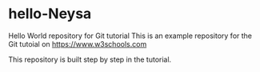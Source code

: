 # hello-Neysa
Hello World repository for Git tutorial
This is an example repository for the Git tutoial on https://www.w3schools.com

This repository is built step by step in the tutorial.
